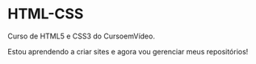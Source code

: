 # HTML-CSS
 Curso de HTML5 e CSS3 do CursoemVídeo.

Estou aprendendo a criar sites e agora vou gerenciar meus repositórios!